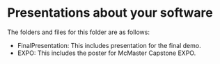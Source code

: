 # Presentations about your software

The folders and files for this folder are as follows:

- FinalPresentation: This includes presentation for the final demo.
- EXPO: This includes the poster for McMaster Capstone EXPO.
